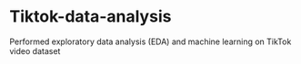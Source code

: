 # Tiktok-data-analysis
 Performed exploratory data analysis (EDA) and machine learning on TikTok video dataset
